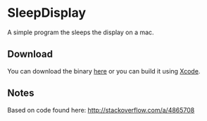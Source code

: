 SleepDisplay
============

A simple program the sleeps the display on a mac.

Download
--------
You can download the binary [here](https://dl.dropboxusercontent.com/u/31411704/SleepDisplay/sleepdisplay) or you can build it using [Xcode](https://itunes.apple.com/au/app/xcode/id497799835?mt=12).

Notes
-----

Based on code found here: http://stackoverflow.com/a/4865708
